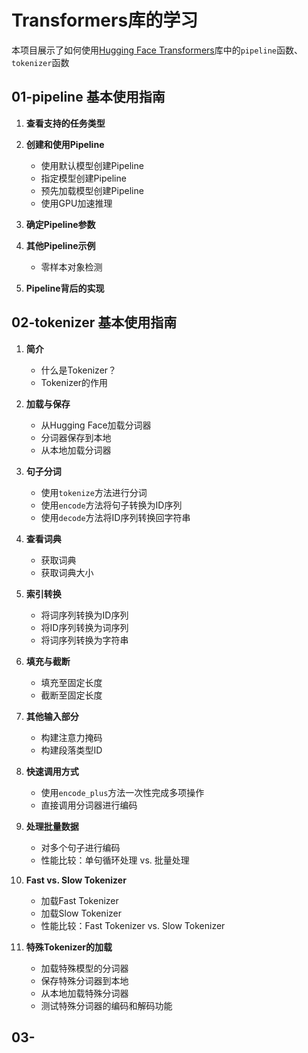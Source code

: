 
# Transformers库的学习

本项目展示了如何使用[Hugging Face Transformers](https://github.com/huggingface/transformers)库中的`pipeline`函数、`tokenizer`函数

## 01-pipeline 基本使用指南

1. **查看支持的任务类型**

2. **创建和使用Pipeline**
   - 使用默认模型创建Pipeline
   - 指定模型创建Pipeline
   - 预先加载模型创建Pipeline
   - 使用GPU加速推理

3. **确定Pipeline参数**

4. **其他Pipeline示例**
   - 零样本对象检测
   
5. **Pipeline背后的实现**


## 02-tokenizer 基本使用指南


1. **简介**
   - 什么是Tokenizer？
   - Tokenizer的作用

2. **加载与保存**
   - 从Hugging Face加载分词器
   - 分词器保存到本地
   - 从本地加载分词器

3. **句子分词**
   - 使用`tokenize`方法进行分词
   - 使用`encode`方法将句子转换为ID序列
   - 使用`decode`方法将ID序列转换回字符串

4. **查看词典**
   - 获取词典
   - 获取词典大小

5. **索引转换**
   - 将词序列转换为ID序列
   - 将ID序列转换为词序列
   - 将词序列转换为字符串

6. **填充与截断**
   - 填充至固定长度
   - 截断至固定长度

7. **其他输入部分**
   - 构建注意力掩码
   - 构建段落类型ID

8. **快速调用方式**
   - 使用`encode_plus`方法一次性完成多项操作
   - 直接调用分词器进行编码

9. **处理批量数据**
   - 对多个句子进行编码
   - 性能比较：单句循环处理 vs. 批量处理

10. **Fast vs. Slow Tokenizer**
    - 加载Fast Tokenizer
    - 加载Slow Tokenizer
    - 性能比较：Fast Tokenizer vs. Slow Tokenizer

11. **特殊Tokenizer的加载**
    - 加载特殊模型的分词器
    - 保存特殊分词器到本地
    - 从本地加载特殊分词器
    - 测试特殊分词器的编码和解码功能

 ## 03-